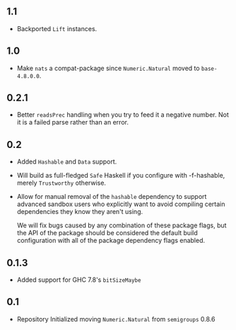 1.1
---
* Backported `Lift` instances.

1.0
---
* Make `nats` a compat-package since `Numeric.Natural` moved to `base-4.8.0.0`.

0.2.1
-----
* Better `readsPrec` handling when you try to feed it a negative number. Not it is a failed parse rather than an error.

0.2
---
* Added `Hashable` and `Data` support.
* Will build as full-fledged `Safe` Haskell if you configure with -f-hashable, merely `Trustworthy` otherwise.
* Allow for manual removal of the `hashable` dependency to support advanced sandbox users who explicitly want to avoid compiling certain dependencies
  they know they aren't using.

  We will fix bugs caused by any combination of these package flags, but the API of the package should be considered the default build
  configuration with all of the package dependency flags enabled.

0.1.3
-----
* Added support for GHC 7.8's `bitSizeMaybe`

0.1
---
* Repository Initialized moving `Numeric.Natural` from `semigroups` 0.8.6
